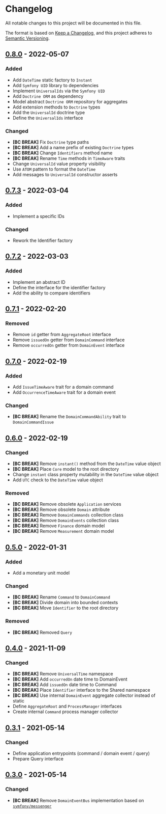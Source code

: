 # Changelog
All notable changes to this project will be documented in this file.

The format is based on [Keep a Changelog](https://keepachangelog.com/en/1.0.0/),
and this project adheres to [Semantic Versioning](https://semver.org/spec/v2.0.0.html).

## [0.8.0] - 2022-05-07

### Added

- Add `DateTime` static factory to `Instant`
- Add `Symfony UID` library to dependencies
- Implement `UniversalIds`  via the `Symfony UID`
- Add `Doctrine ORM` as dependency
- Model abstract `Doctrine ORM` repository for aggregates
- Add extension methods to `Doctrine` types
- Add the `UniversalId` doctrine type
- Define the `UniversalIds` interface

### Changed

- **[BC BREAK]** Fix `Doctrine` type paths
- **[BC BREAK]** Add a name prefix of existing `Doctrine` types
- **[BC BREAK]** Change `Identifiers` method name
- **[BC BREAK]** Rename `Time` methods in `TimeAware` traits
- Change `UniversalId` value property visibility
- Use `ATOM` pattern to format the `DateTime`
- Add messages to `UniversalId` constructor asserts

## [0.7.3] - 2022-03-04

### Added

- Implement a specific IDs

### Changed

- Rework the Identifier factory

## [0.7.2] - 2022-03-03

### Added

- Implement an abstract ID
- Define the interface for the identifier factory
- Add the ability to compare identifiers

## [0.7.1] - 2022-02-20

### Removed

- Remove `id` getter from `AggregateRoot` interface
- Remove `issuedOn` getter from `DomainCommand` interface
- Remove `occurredOn` getter from `DomainEvent` interface

## [0.7.0] - 2022-02-19

### Added

- Add `IssueTimeAware` trait for a domain command
- Add `OccurrenceTimeAware` trait for a domain event

### Changed

- **[BC BREAK]** Rename the `DomainCommandAbility` trait to `DomainCommandIssue`

## [0.6.0] - 2022-02-19

### Changed

- **[BC BREAK]** Remove `instant()` method from the `DateTime` value object
- **[BC BREAK]** Place `Core` model to the root directory
- Change `instant` class property mutability in the `DateTime` value object
- Add `UTC` check to the `DateTime` value object

### Removed

- **[BC BREAK]** Remove obsolete `Application` services
- **[BC BREAK]** Remove obsolete `Domain` attribute
- **[BC BREAK]** Remove `DomainCommands` collection class
- **[BC BREAK]** Remove `DomainEvents` collection class
- **[BC BREAK]** Remove `Finance` domain model
- **[BC BREAK]** Remove `Measurement` domain model

## [0.5.0] - 2022-01-31

### Added

- Add a monetary unit model

### Changed

- **[BC BREAK]** Rename `Command` to `DomainCommand`
- **[BC BREAK]** Divide domain into bounded contexts
- **[BC BREAK]** Move `Identifier` to the root directory

### Removed

- **[BC BREAK]** Removed `Query`

## [0.4.0] - 2021-11-09

### Changed
- **[BC BREAK]** Remove `UniversalTime` namespace
- **[BC BREAK]** Add `occurredOn` date time to DomainEvent
- **[BC BREAK]** Add `issuedOn` date time to Command
- **[BC BREAK]** Place `Identifier` interface to the Shared namespace
- **[BC BREAK]** Use internal `DomainEvent` aggregate collector instead of static
- Define `AggregateRoot` and `ProcessManager` interfaces
- Create internal `Command` process manager collector

## [0.3.1] - 2021-05-14

### Changed
- Define application entrypoints (command / domain event / query)
- Prepare Query interface

## [0.3.0] - 2021-05-14

### Changed
- **[BC BREAK]** Remove `DomainEventBus` implementation based on [`symfony/messenger`](https://github.com/symfony/messenger)

[Unreleased]: https://github.com/Tuzex/ddd/compare/v0.8.0...HEAD
[0.8.0]: https://github.com/Tuzex/ddd/releases/tag/v0.8.0
[0.7.4]: https://github.com/Tuzex/ddd/releases/tag/v0.7.4
[0.7.3]: https://github.com/Tuzex/ddd/releases/tag/v0.7.3
[0.7.2]: https://github.com/Tuzex/ddd/releases/tag/v0.7.2
[0.7.1]: https://github.com/Tuzex/ddd/releases/tag/v0.7.1
[0.7.0]: https://github.com/Tuzex/ddd/releases/tag/v0.7.0
[0.6.0]: https://github.com/Tuzex/ddd/releases/tag/v0.6.0
[0.5.0]: https://github.com/Tuzex/ddd/releases/tag/v0.5.0
[0.4.0]: https://github.com/Tuzex/ddd/releases/tag/v0.4.0
[0.3.1]: https://github.com/Tuzex/ddd/releases/tag/v0.3.1
[0.3.0]: https://github.com/Tuzex/ddd/releases/tag/v0.3.0
[0.2.0]: https://github.com/Tuzex/ddd/releases/tag/v0.2.0
[0.1.0]: https://github.com/Tuzex/ddd/releases/tag/v0.1.0
